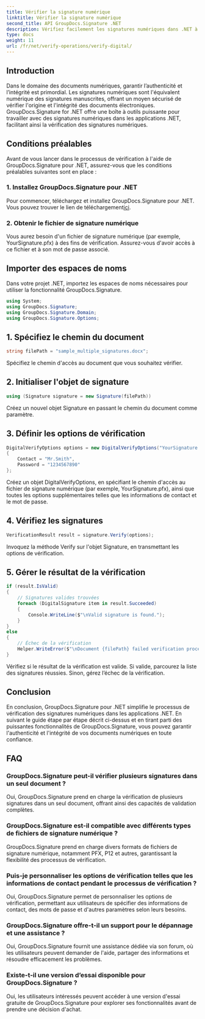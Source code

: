 ```yaml
---
title: Vérifier la signature numérique
linktitle: Vérifier la signature numérique
second_title: API GroupDocs.Signature .NET
description: Vérifiez facilement les signatures numériques dans .NET à l’aide de GroupDocs.Signature. Garantissez l’authenticité et l’intégrité des documents sans effort.
type: docs
weight: 11
url: /fr/net/verify-operations/verify-digital/
---
```

## Introduction
Dans le domaine des documents numériques, garantir l’authenticité et l’intégrité est primordial. Les signatures numériques sont l'équivalent numérique des signatures manuscrites, offrant un moyen sécurisé de vérifier l'origine et l'intégrité des documents électroniques. GroupDocs.Signature for .NET offre une boîte à outils puissante pour travailler avec des signatures numériques dans les applications .NET, facilitant ainsi la vérification des signatures numériques.
## Conditions préalables
Avant de vous lancer dans le processus de vérification à l'aide de GroupDocs.Signature pour .NET, assurez-vous que les conditions préalables suivantes sont en place :
### 1. Installez GroupDocs.Signature pour .NET
 Pour commencer, téléchargez et installez GroupDocs.Signature pour .NET. Vous pouvez trouver le lien de téléchargement[ici](https://releases.groupdocs.com/signature/net/).
### 2. Obtenir le fichier de signature numérique
Vous aurez besoin d'un fichier de signature numérique (par exemple, YourSignature.pfx) à des fins de vérification. Assurez-vous d'avoir accès à ce fichier et à son mot de passe associé.

## Importer des espaces de noms
Dans votre projet .NET, importez les espaces de noms nécessaires pour utiliser la fonctionnalité GroupDocs.Signature.

```csharp
using System;
using GroupDocs.Signature;
using GroupDocs.Signature.Domain;
using GroupDocs.Signature.Options;
```
## 1. Spécifiez le chemin du document
```csharp
string filePath = "sample_multiple_signatures.docx";
```
Spécifiez le chemin d'accès au document que vous souhaitez vérifier.
## 2. Initialiser l'objet de signature
```csharp
using (Signature signature = new Signature(filePath))
```
Créez un nouvel objet Signature en passant le chemin du document comme paramètre.
## 3. Définir les options de vérification
```csharp
DigitalVerifyOptions options = new DigitalVerifyOptions("YourSignature.pfx")
{
    Contact = "Mr.Smith",
    Password = "1234567890"
};
```
Créez un objet DigitalVerifyOptions, en spécifiant le chemin d'accès au fichier de signature numérique (par exemple, YourSignature.pfx), ainsi que toutes les options supplémentaires telles que les informations de contact et le mot de passe.
## 4. Vérifiez les signatures
```csharp
VerificationResult result = signature.Verify(options);
```
Invoquez la méthode Verify sur l'objet Signature, en transmettant les options de vérification.
## 5. Gérer le résultat de la vérification
```csharp
if (result.IsValid)
{
    // Signatures valides trouvées
    foreach (DigitalSignature item in result.Succeeded)
    {
        Console.WriteLine($"\nValid signature is found.");
    }
}
else
{
    // Échec de la vérification
    Helper.WriteError($"\nDocument {filePath} failed verification process.");
}
```
Vérifiez si le résultat de la vérification est valide. Si valide, parcourez la liste des signatures réussies. Sinon, gérez l’échec de la vérification.

## Conclusion
En conclusion, GroupDocs.Signature pour .NET simplifie le processus de vérification des signatures numériques dans les applications .NET. En suivant le guide étape par étape décrit ci-dessus et en tirant parti des puissantes fonctionnalités de GroupDocs.Signature, vous pouvez garantir l'authenticité et l'intégrité de vos documents numériques en toute confiance.
## FAQ
### GroupDocs.Signature peut-il vérifier plusieurs signatures dans un seul document ?
Oui, GroupDocs.Signature prend en charge la vérification de plusieurs signatures dans un seul document, offrant ainsi des capacités de validation complètes.
### GroupDocs.Signature est-il compatible avec différents types de fichiers de signature numérique ?
GroupDocs.Signature prend en charge divers formats de fichiers de signature numérique, notamment PFX, P12 et autres, garantissant la flexibilité des processus de vérification.
### Puis-je personnaliser les options de vérification telles que les informations de contact pendant le processus de vérification ?
Oui, GroupDocs.Signature permet de personnaliser les options de vérification, permettant aux utilisateurs de spécifier des informations de contact, des mots de passe et d'autres paramètres selon leurs besoins.
### GroupDocs.Signature offre-t-il un support pour le dépannage et une assistance ?
Oui, GroupDocs.Signature fournit une assistance dédiée via son forum, où les utilisateurs peuvent demander de l'aide, partager des informations et résoudre efficacement les problèmes.
### Existe-t-il une version d’essai disponible pour GroupDocs.Signature ?
Oui, les utilisateurs intéressés peuvent accéder à une version d'essai gratuite de GroupDocs.Signature pour explorer ses fonctionnalités avant de prendre une décision d'achat.